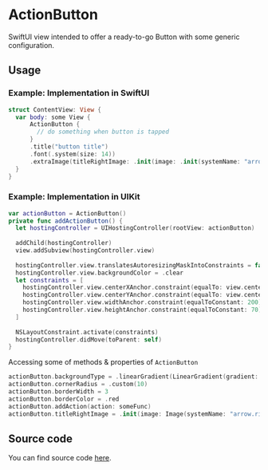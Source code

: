 # ActionButton

SwiftUI view intended to offer a ready-to-go Button with some generic configuration.

## Usage

### Example: Implementation in SwiftUI
```swift
struct ContentView: View {
  var body: some View {
      ActionButton {
        // do something when button is tapped
      }
      .title("button title")
      .font(.system(size: 14))
      .extraImage(titleRightImage: .init(image: .init(systemName: "arrow.right"), size: .init(width: 10, height: 10)))
  }
}
```


### Example: Implementation in UIKit
```swift
var actionButton = ActionButton()
private func addActionButton() {
  let hostingController = UIHostingController(rootView: actionButton)
    
  addChild(hostingController)
  view.addSubview(hostingController.view)
    
  hostingController.view.translatesAutoresizingMaskIntoConstraints = false
  hostingController.view.backgroundColor = .clear
  let constraints = [
    hostingController.view.centerXAnchor.constraint(equalTo: view.centerXAnchor),
    hostingController.view.centerYAnchor.constraint(equalTo: view.centerYAnchor),
    hostingController.view.widthAnchor.constraint(equalToConstant: 200),
    hostingController.view.heightAnchor.constraint(equalToConstant: 70)
  ]
    
  NSLayoutConstraint.activate(constraints)
  hostingController.didMove(toParent: self)
}
```

Accessing some of methods & properties of `ActionButton`
```swift
actionButton.backgroundType = .linearGradient(LinearGradient(gradient: Gradient(colors: [.blue, .green]), startPoint: .top, endPoint: .bottom))
actionButton.cornerRadius = .custom(10)
actionButton.borderWidth = 3
actionButton.borderColor = .red
actionButton.addAction(action: someFunc)
actionButton.titleRightImage = .init(image: Image(systemName: "arrow.right"), size: .init(width: 14, height: 14))
```

## Source code
You can find source code [here](/Sources/UI/SwiftUI/Views/ActionButton/ActionButton.swift).
